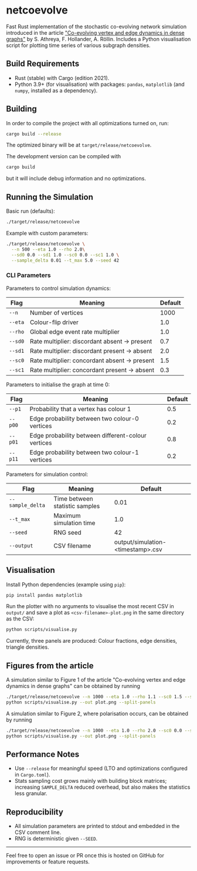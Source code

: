 # netcoevolve

Fast Rust implementation of the stochastic co-evolving network simulation introduced in the article ["Co-evolving vertex and edge dynamics in dense graphs"](https://arxiv.org/abs/2504.06493) by S. Athreya, F. Hollander, A. Röllin. Includes a Python visualisation script for plotting time series of various subgraph densities. 

## Build Requirements
- Rust (stable) with Cargo (edition 2021).
- Python 3.9+ (for visualisation) with packages: `pandas`, `matplotlib` (and `numpy`, installed as a dependency).

## Building
In order to compile the project with all optimizations turned on, run:
```bash
cargo build --release
```
The optimized binary will be at `target/release/netcoevolve`.

The development version can be compiled with
```bash
cargo build
```
but it will include debug information and no optimizations.

## Running the Simulation
Basic run (defaults):
```bash
./target/release/netcoevolve
```
Example with custom parameters:
```bash
./target/release/netcoevolve \
  --n 500 --eta 1.0 --rho 2.0\
  --sd0 0.0 --sd1 1.0 --sc0 0.0 --sc1 1.0 \
  --sample_delta 0.01 --t_max 5.0 --seed 42
```

### CLI Parameters

Parameters to control simulation dynamics:

| Flag | Meaning | Default |
|------|---------|---------|
| `--n` | Number of vertices | 1000 |
| `--eta` | Colour-flip driver | 1.0 |
| `--rho` | Global edge event rate multiplier | 1.0 |
| `--sd0` | Rate multiplier: discordant absent -> present | 0.7 |
| `--sd1` | Rate multiplier: discordant present -> absent | 2.0 |
| `--sc0` | Rate multiplier: concordant absent -> present | 1.5 |
| `--sc1` | Rate multiplier: concordant present -> absent | 0.3 |


Parameters to initialise the graph at time 0:

| Flag | Meaning | Default |
|------|---------|---------|
| `--p1` | Probability that a vertex has colour 1 | 0.5 |
| `--p00` | Edge probability between two colour-0 vertices | 0.2 |
| `--p01` | Edge probability between different-colour vertices | 0.8 |
| `--p11` | Edge probability between two colour-1 vertices | 0.2 |

Parameters for simulation control:

| Flag | Meaning | Default |
|------|---------|---------|
| `--sample_delta` | Time between statistic samples | 0.01 |
| `--t_max` | Maximum simulation time | 1.0 |
| `--seed` | RNG seed | 42 |
| `--output` | CSV filename | output/simulation-\<timestamp\>.csv |

## Visualisation
Install Python dependencies (example using `pip`):
```bash
pip install pandas matplotlib
```
Run the plotter with no arguments to visualise the most recent CSV in `output/` and save a plot as `<csv-filename>-plot.png` in the same directory as the CSV:
```bash
python scripts/visualise.py
```

Currently, three panels are produced: Colour fractions, edge densities, triangle densities.

## Figures from the article

A simulation similar to Figure 1 of the article "Co-evolving vertex and edge dynamics in dense graphs" can be obtained by running
```bash
./target/release/netcoevolve --n 1000 --eta 1.0 --rho 1.1 --sc0 1.5 --sd0 0.7 --sc1 0.5 --sd1 2.0 --sample_delta 0.005 --t_max 3.0 --seed 61
python scripts/visualise.py --out plot.png --split-panels
```

A simulation similar to Figure 2, where polarisation occurs, can be obtained by running
```bash
./target/release/netcoevolve --n 1000 --eta 1.0 --rho 2.0 --sc0 0.0 --sd0 0.0 --sc1 1.0 --sd1 1.0 --sample_delta 0.005 --t_max 3.0 --seed 17
python scripts/visualise.py --out plot.png --split-panels
```



## Performance Notes
- Use `--release` for meaningful speed (LTO and optimizations configured in `Cargo.toml`).
- Stats sampling cost grows mainly with building block matrices; increasing `SAMPLE_DELTA` reduced overhead, but also makes the statistics less granular.

## Reproducibility
- All simulation parameters are printed to stdout and embedded in the CSV comment line.
- RNG is deterministic given `--SEED`.

---
Feel free to open an issue or PR once this is hosted on GitHub for improvements or feature requests.
